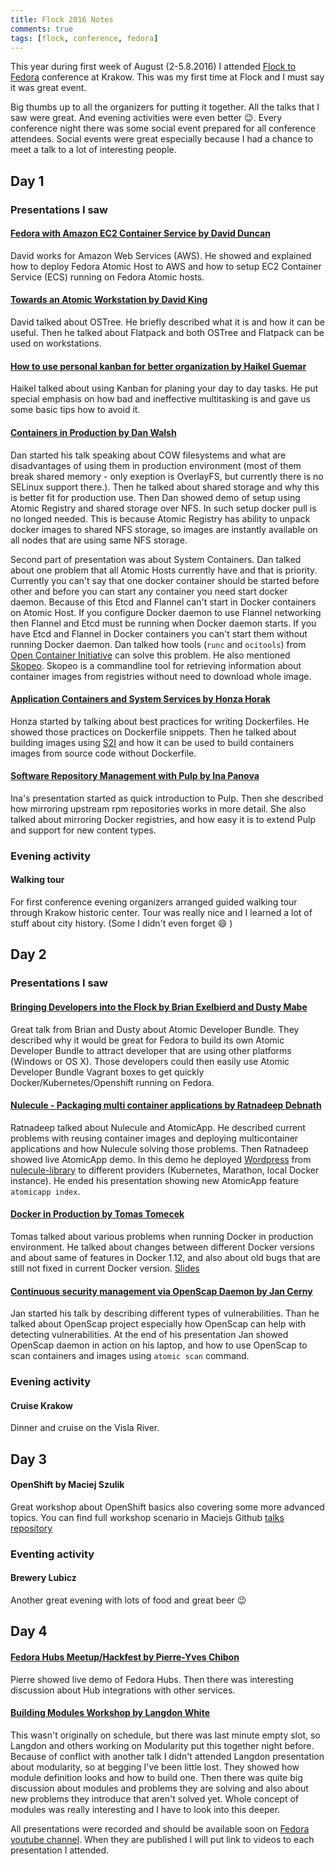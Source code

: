 ```yaml
---
title: Flock 2016 Notes
comments: true
tags: [flock, conference, fedora]
---
```


This year during first week of August (2-5.8.2016) I attended
[Flock to Fedora](https://flocktofedora.org/) conference at Krakow.
This was my first time at Flock and I must say it was great event.

Big thumbs up to all the organizers for putting it together.
All the talks that I saw were great. And evening activities were even better :wink:.
Every conference night there was some social event prepared for all conference
attendees. Social events were great especially because I had a chance to meet
a talk to a lot of interesting people.


## Day 1

### Presentations I saw

#### [Fedora with Amazon EC2 Container Service by David Duncan](https://flock2016.sched.org/event/76ng/fedora-with-amazon-ec2-container-service)
David works for Amazon Web Services (AWS). He showed and explained how to deploy
Fedora Atomic Host to AWS and how to setup EC2 Container Service (ECS) running on
Fedora Atomic hosts.

#### [Towards an Atomic Workstation by David King](https://flock2016.sched.org/event/76ms/towards-an-atomic-workstation)
David  talked about OSTree. He briefly described what it is and how it can be
useful. Then he talked about Flatpack and both OSTree and Flatpack can be used on
workstations.

#### [How to use personal kanban for better organization by Haikel Guemar](https://flock2016.sched.org/event/76oH/how-to-use-personal-kanban-for-better-organization)
Haikel talked about using Kanban for planing your day to day tasks.
He put special emphasis on how bad and ineffective multitasking is and gave us
some basic tips how to avoid it.

#### [Containers in Production by Dan Walsh](https://flock2016.sched.org/event/6yp1/containers-in-production)
Dan started his talk speaking about COW filesystems and what are disadvantages of
using them in production environment (most of them break shared memory - only exeption is OverlayFS,
but currently there is no SELinux support there.).
Then he talked about shared storage and why this is better fit for production use.
Then Dan showed demo of setup using Atomic Registry and shared storage over NFS.
In such setup docker pull is no longed needed. This is because Atomic Registry
has ability to unpack docker images to shared NFS storage, so images are instantly
available on all nodes that are using same NFS storage.

Second part of presentation was about System Containers. Dan talked about one
problem that all Atomic Hosts currently have and that is priority. Currently you
can't say that one docker container should be started before other and before you
can start any container you need start docker daemon. Because of this
Etcd and Flannel can't start in Docker containers on Atomic Host. If you
configure Docker daemon to use Flannel networking then Flannel and Etcd must be
running when Docker daemon starts. If you have Etcd and Flannel in Docker containers
you can't start them without running Docker daemon.
Dan talked how tools (`runc` and `ocitools`) from
[Open Container Initiative](https://github.com/opencontainers) can solve this problem.
He also mentioned [Skopeo](https://github.com/projectatomic/skopeo). Skopeo is a
commandline tool for retrieving information about container images from registries without
need to download whole image.

#### [Application Containers and System Services by Honza Horak](https://flock2016.sched.org/event/76n0/application-containers-and-system-services)
Honza started by talking about best practices for writing Dockerfiles. He showed
those practices on Dockerfile snippets. Then he talked about building images using
[S2I](https://github.com/openshift/source-to-image) and how it can be used to
build containers images from source code without Dockerfile.

#### [Software Repository Management with Pulp by Ina Panova](https://flock2016.sched.org/event/76oT/software-repository-management-with-pulp)
Ina's presentation started as quick introduction to Pulp. Then she
described how mirroring upstream rpm repositories works in more detail.
She also talked about mirroring Docker registries, and how easy it is to extend
Pulp and support for new content types.


### Evening activity

#### Walking tour
For first conference evening organizers arranged guided walking tour through Krakow
historic center. Tour was really nice and I learned a lot of stuff about city history.
(Some I didn't even forget :smile: )


## Day 2

### Presentations I saw

#### [Bringing Developers into the Flock  by Brian Exelbierd and Dusty Mabe](https://flock2016.sched.org/event/76na/bringing-developers-into-the-flock)
Great talk from Brian and Dusty about Atomic Developer Bundle. They described why
it would be great for Fedora to build its own Atomic Developer Bundle to attract
developer that are using other platforms (Windows or OS X). Those developers
could then easily use Atomic Developer Bundle Vagrant boxes to get
quickly Docker/Kubernetes/Openshift running on Fedora.

#### [Nulecule - Packaging multi container applications by Ratnadeep Debnath](https://flock2016.sched.org/event/76oQ/nulecule-packaging-multi-container-applications)
Ratnadeep talked about Nulecule and AtomicApp. He described current problems with reusing
container images and deploying multicontainer applications and how Nulecule solving those
problems. Then Ratnadeep showed live AtomicApp demo. In this demo he deployed [Wordpress](https://github.com/projectatomic/nulecule-library/tree/master/wordpress-centos7-atomicapp) from
[nulecule-library](https://github.com/projectatomic/nulecule-library/) to different providers (Kubernetes, Marathon, local Docker instance).
He ended his presentation showing new AtomicApp feature `atomicapp index`.


#### [Docker in Production by Tomas Tomecek](https://flock2016.sched.org/event/76n4/docker-in-production)
Tomas talked about various problems when running Docker in production environment.
He talked about changes between different Docker versions and about same of features in
Docker 1.12, and also about old bugs that are still not fixed in current Docker version.
[Slides](https://tomastomecek.github.io/flock2016-talk/)


#### [Continuous security management via OpenScap Daemon by Jan Cerny](https://flock2016.sched.org/event/7GlE/continuous-security-management-via-openscap-daemon)
Jan started his talk by describing different types of vulnerabilities. Than he
talked about OpenScap project especially how OpenScap can help with detecting vulnerabilities.
At the end of his presentation Jan showed OpenScap daemon in action on his laptop, and how to
use OpenScap to scan containers and images using `atomic scan` command.

### Evening activity

#### Cruise Krakow
Dinner and cruise on the Visla River.

## Day 3

#### OpenShift by Maciej Szulik
Great workshop about OpenShift basics also covering some more advanced topics.
You can find full workshop scenario in Maciejs Github [talks repository](https://github.com/soltysh/talks/blob/master/2016/flock/scenario.md)


### Eventing activity

#### Brewery Lubicz
Another great evening with lots of food and great beer :wink:


## Day 4

#### [Fedora Hubs Meetup/Hackfest by Pierre-Yves Chibon](https://flock2016.sched.org/event/7ig9/fedora-hubs-meetuphackfest)
Pierre showed live demo of Fedora Hubs. Then there was interesting discussion about Hub
integrations with other services.

#### [Building Modules Workshop by Langdon White](https://flock2016.sched.org/event/7vKw/building-modules-workshop)
This wasn't originally on schedule, but there was last minute empty slot, so
Langdon and others working on Modularity put this together night before.
Because of conflict with another talk I didn't attended Langdon presentation about modularity,
so at begging I've been little lost. They showed how module definition looks and how to build one.
Then there was quite big discussion about modules and problems they are solving and also about new problems they introduce that aren't solved yet.
Whole concept of modules was really interesting and I have to look into this deeper.



All presentations were recorded and should be available soon on [Fedora youtube
channel](https://www.youtube.com/channel/UCnIfca4LPFVn8-FjpPVc1ow). When they are
published I will put link to videos to each presentation I attended.
